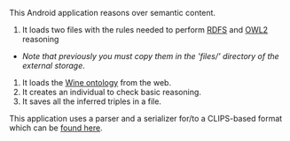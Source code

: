 This Android application reasons over semantic content.
 1. It loads two files with the rules needed to perform [RDFS](http://www.w3.org/TR/2002/WD-rdf-mt-20020429/) and [OWL2](http://www.w3.org/TR/owl2-profiles/#OWL_2_RL) reasoning
   * *Note that previously you must copy them in the* *'files/'* *directory of the external storage*.
 1. It loads the [Wine ontology](http://krono.act.uji.es/Links/ontologies/wine.owl/at_download/file) from the web.
 1. It creates an individual to check basic reasoning.
 1. It saves all the inferred triples in a file.
 
 
This application uses a parser and a serializer for/to a CLIPS-based format which can be [found here](https://github.com/gomezgoiri/rio-clp).
